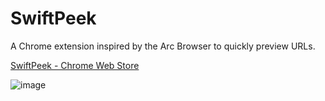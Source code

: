 # SwiftPeek
A Chrome extension inspired by the Arc Browser to quickly preview URLs.

[SwiftPeek - Chrome Web Store](https://chromewebstore.google.com/detail/swiftpeek/bpeiblacaidlmhnpjlnjbediiajapogl)

![image](https://github.com/user-attachments/assets/8f67dce9-377c-4c09-8927-99acb16a17b3)

